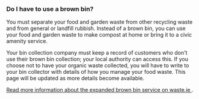 ###  **Do I have to use a brown bin?**

You must separate your food and garden waste from other recycling waste and
from general or landfill rubbish. Instead of a brown bin, you can use your
food and garden waste to make compost at home or bring it to a civic amenity
service.

Your bin collection company must keep a record of customers who don't use
their brown bin collection; your local authority can access this. If you
choose not to have your organic waste collected, you will have to write to
your bin collector with details of how you manage your food waste. This page
will be updated as more details become available.

[ Read more information about the expanded brown bin service on waste.ie
](https://www.mywaste.ie/brown-bin-service/) .
